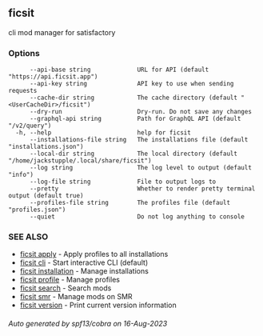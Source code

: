 ## ficsit

cli mod manager for satisfactory

### Options

```
      --api-base string             URL for API (default "https://api.ficsit.app")
      --api-key string              API key to use when sending requests
      --cache-dir string            The cache directory (default "<UserCacheDir>/ficsit")
      --dry-run                     Dry-run. Do not save any changes
      --graphql-api string          Path for GraphQL API (default "/v2/query")
  -h, --help                        help for ficsit
      --installations-file string   The installations file (default "installations.json")
      --local-dir string            The local directory (default "/home/jackstupple/.local/share/ficsit")
      --log string                  The log level to output (default "info")
      --log-file string             File to output logs to
      --pretty                      Whether to render pretty terminal output (default true)
      --profiles-file string        The profiles file (default "profiles.json")
      --quiet                       Do not log anything to console
```

### SEE ALSO

* [ficsit apply](ficsit_apply.md)	 - Apply profiles to all installations
* [ficsit cli](ficsit_cli.md)	 - Start interactive CLI (default)
* [ficsit installation](ficsit_installation.md)	 - Manage installations
* [ficsit profile](ficsit_profile.md)	 - Manage profiles
* [ficsit search](ficsit_search.md)	 - Search mods
* [ficsit smr](ficsit_smr.md)	 - Manage mods on SMR
* [ficsit version](ficsit_version.md)	 - Print current version information

###### Auto generated by spf13/cobra on 16-Aug-2023

